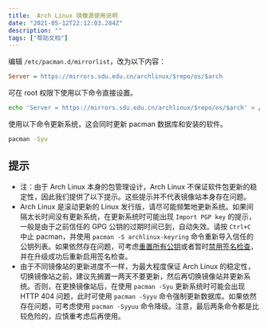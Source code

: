 ```yaml
---
title:  Arch Linux 镜像源使用说明
date: "2021-05-12T22:12:03.284Z"
description: ""
tags: ["帮助文档"]
---
```

编辑 `/etc/pacman.d/mirrorlist`，改为以下内容：

```ini
Server = https://mirrors.sdu.edu.cn/archlinux/$repo/os/$arch 
```

可在 root 权限下使用以下命令直接设置。
```bash
echo 'Server = https://mirrors.sdu.edu.cn/archlinux/$repo/os/$arch' > /etc/pacman.d/mirrorlist
```

使用以下命令更新系统，这会同时更新 pacman 数据库和安装的软件。

```bash
pacman -Syu
```

## 提示

- 注：由于 Arch Linux 本身的包管理设计，Arch Linux 不保证软件包更新的稳定性，因此我们提供了以下提示。这些提示并不代表镜像站本身存在问题。
- Arch Linux 是滚动更新的 Linux 发行版，请尽可能频繁地更新系统。如果间隔太长时间没有更新系统，在更新系统时可能出现 `Import PGP key` 的提示，一般是由于之前信任的 GPG 公钥的过期时间已到，自动失效。请按 `Ctrl+C` 中止 pacman，并使用 `pacman -S archlinux-keyring` 命令重新导入信任的公钥列表。如果依然存在问题，可考虑[重置所有公钥](https://wiki.archlinux.org/index.php/Pacman/Package_signing#Resetting_all_the_keys)或者暂时[禁用签名检查](https://wiki.archlinux.org/index.php/Pacman/Package_signing#Disabling_signature_checking)，并在升级成功后重新启用签名检查。
- 由于不同镜像站的更新进度不一样，为最大程度保证 Arch Linux 的稳定性，切换镜像站之前，建议先搁置一两天不要更新，然后再切换镜像站并更新系统。否则，在更换镜像站后，在使用 `pacman -Syu` 更新系统时可能会出现 HTTP 404 问题，此时可使用 `pacman -Syyu` 命令强制更新数据库。如果依然存在问题，可考虑使用 `pacman -Syyuu` 命令降级。注意，最后两条命令都是比较危险的，应慎重考虑后再使用。
